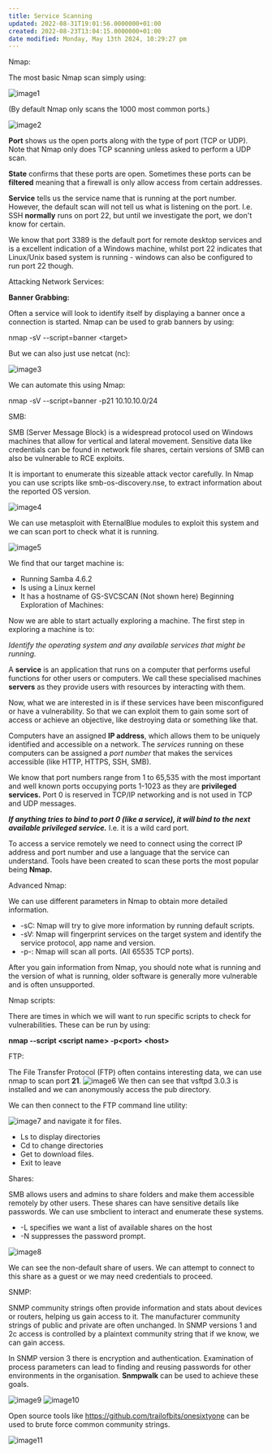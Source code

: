 ```yaml
---
title: Service Scanning
updated: 2022-08-31T19:01:56.0000000+01:00
created: 2022-08-23T13:04:15.0000000+01:00
date modified: Monday, May 13th 2024, 10:29:27 pm
---
```


Nmap:

The most basic Nmap scan simply using:

![image1](../../../../_resources/image1-70.png)

(By default Nmap only scans the 1000 most common ports.)

![image2](../../../../_resources/image2-52.png)

**Port** shows us the open ports along with the type of port (TCP or UDP). Note that Nmap only does TCP scanning unless asked to perform a UDP scan.

**State** confirms that these ports are open. Sometimes these ports can be **filtered** meaning that a firewall is only allow access from certain addresses.

**Service** tells us the service name that is running at the port number. However, the default scan will not tell us what is listening on the port. I.e. SSH **normally** runs on port 22, but until we investigate the port, we don't know for certain.

We know that port 3389 is the default port for remote desktop services and is a excellent indication of a Windows machine, whilst port 22 indicates that Linux/Unix based system is running - windows can also be configured to run port 22 though.

Attacking Network Services:

**Banner Grabbing:**

Often a service will look to identify itself by displaying a banner once a connection is started. Nmap can be used to grab banners by using:

nmap -sV --script=banner \<target\>

But we can also just use netcat (nc):

![image3](../../../../_resources/image3-44.png)

We can automate this using Nmap:

nmap -sV --script=banner -p21 10.10.10.0/24

SMB:

SMB (Server Message Block) is a widespread protocol used on Windows machines that allow for vertical and lateral movement. Sensitive data like credentials can be found in network file shares, certain versions of SMB can also be vulnerable to RCE exploits.

It is important to enumerate this sizeable attack vector carefully. In Nmap you can use scripts like smb-os-discovery.nse, to extract information about the reported OS version.

![image4](../../../../_resources/image4-36.png)

We can use metasploit with EternalBlue modules to exploit this system and we can scan port to check what it is running.

![image5](../../../../_resources/image5-26.png)

We find that our target machine is:

- Running Samba 4.6.2
- Is using a Linux kernel
- It has a hostname of GS-SVCSCAN (Not shown here)
Beginning Exploration of Machines:

Now we are able to start actually exploring a machine. The first step in exploring a machine is to:

*Identify the operating system and any available services that might be running.*

A **service** is an application that runs on a computer that performs useful functions for other users or computers. We call these specialised machines **servers** as they provide users with resources by interacting with them.

Now, what we are interested in is if these services have been misconfigured or have a vulnerability. So that we can exploit them to gain some sort of access or achieve an objective, like destroying data or something like that.

Computers have an assigned **IP address**, which allows them to be uniquely identified and accessible on a network. The *services* running on these computers can be assigned a *port number* that makes the services accessible (like HTTP, HTTPS, SSH, SMB).

We know that port numbers range from 1 to 65,535 with the most important and well known ports occupying ports 1-1023 as they are **privileged services.** Port 0 is reserved in TCP/IP networking and is not used in TCP and UDP messages.

***If anything tries to bind to port 0 (like a service), it will bind to the next available privileged service.***
I.e. it is a wild card port.

To access a service remotely we need to connect using the correct IP address and port number and use a language that the service can understand. Tools have been created to scan these ports the most popular being **Nmap.**

Advanced Nmap:

We can use different parameters in Nmap to obtain more detailed information.

- -sC: Nmap will try to give more information by running default scripts.
- -sV: Nmap will fingerprint services on the target system and identify the service protocol, app name and version.
- -p-: Nmap will scan all ports. (All 65535 TCP ports).

After you gain information from Nmap, you should note what is running and the version of what is running, older software is generally more vulnerable and is often unsupported.

Nmap scripts:

There are times in which we will want to run specific scripts to check for vulnerabilities. These can be run by using:

**nmap --script \<script name\> -p\<port\> \<host\>**

FTP:

The File Transfer Protocol (FTP) often contains interesting data, we can use nmap to scan port **21**.
![image6](../../../../_resources/image6-17.png)
We then can see that vsftpd 3.0.3 is installed and we can anonymously access the pub directory.

We can then connect to the FTP command line utility:

![image7](../../../../_resources/image7-14.png)
and navigate it for files.

- Ls to display directories
- Cd to change directories
- Get to download files.
- Exit to leave

Shares:

SMB allows users and admins to share folders and make them accessible remotely by other users. These shares can have sensitive details like passwords. We can use smbclient to interact and enumerate these systems.

- -L specifies we want a list of available shares on the host
- -N suppresses the password prompt.

![image8](../../../../_resources/image8-12.png)

We can see the non-default share of users. We can attempt to connect to this share as a guest or we may need credentials to proceed.

SNMP:

SNMP community strings often provide information and stats about devices or routers, helping us gain access to it. The manufacturer community strings of public and private are often unchanged. In SNMP versions 1 and 2c access is controlled by a plaintext community string that if we know, we can gain access.

In SNMP version 3 there is encryption and authentication. Examination of process parameters can lead to finding and reusing passwords for other environments in the organisation. **Snmpwalk** can be used to achieve these goals.

![image9](../../../../_resources/image9-11.png)
![image10](../../../../_resources/image10-9.png)

Open source tools like <https://github.com/trailofbits/onesixtyone> can be used to brute force common community strings.

![image11](../../../../_resources/image11-8.png)

